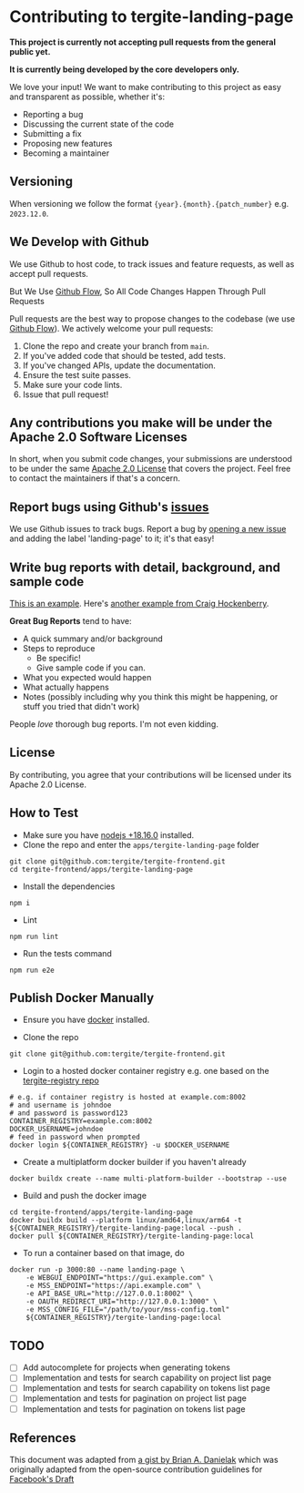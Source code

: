 # Contributing to tergite-landing-page

**This project is currently not accepting pull requests from the general public yet.**

**It is currently being developed by the core developers only.**

We love your input! We want to make contributing to this project as easy and transparent as possible, whether it's:

-   Reporting a bug
-   Discussing the current state of the code
-   Submitting a fix
-   Proposing new features
-   Becoming a maintainer

## Versioning

When versioning we follow the format `{year}.{month}.{patch_number}` e.g. `2023.12.0`.

## We Develop with Github

We use Github to host code, to track issues and feature requests, as well as accept pull requests.

But We Use [Github Flow](https://docs.github.com/en/get-started/quickstart/github-flow),
So All Code Changes Happen Through Pull Requests

Pull requests are the best way to propose changes to the codebase (we
use [Github Flow](https://docs.github.com/en/get-started/quickstart/github-flow)). We actively welcome your pull
requests:

1. Clone the repo and create your branch from `main`.
2. If you've added code that should be tested, add tests.
3. If you've changed APIs, update the documentation.
4. Ensure the test suite passes.
5. Make sure your code lints.
6. Issue that pull request!

## Any contributions you make will be under the Apache 2.0 Software Licenses

In short, when you submit code changes, your submissions are understood to be under the
same [Apache 2.0 License](./LICENSE) that covers the project. Feel free to contact the maintainers if that's a concern.

## Report bugs using Github's [issues](https://github.com/tergite/tergite-frontend/issues)

We use Github issues to track bugs.
Report a bug by [opening a new issue](https://github.com/tergite/tergite-frontend/issues) and adding the label 'landing-page' to it; it's that easy!

## Write bug reports with detail, background, and sample code

[This is an example](http://stackoverflow.com/q/12488905/180626).
Here's [another example from Craig Hockenberry](http://www.openradar.me/11905408).

**Great Bug Reports** tend to have:

-   A quick summary and/or background
-   Steps to reproduce
    -   Be specific!
    -   Give sample code if you can.
-   What you expected would happen
-   What actually happens
-   Notes (possibly including why you think this might be happening, or stuff you tried that didn't work)

People _love_ thorough bug reports. I'm not even kidding.

## License

By contributing, you agree that your contributions will be licensed under its Apache 2.0 License.

## How to Test

-   Make sure you have [nodejs +18.16.0](https://nodejs.org/) installed.
-   Clone the repo and enter the `apps/tergite-landing-page` folder

```shell
git clone git@github.com:tergite/tergite-frontend.git
cd tergite-frontend/apps/tergite-landing-page
```

-   Install the dependencies

```shell
npm i
```

-   Lint

```shell
npm run lint
```

-   Run the tests command

```shell
npm run e2e
```

## Publish Docker Manually

-   Ensure you have [docker](https://docs.docker.com/engine/install/) installed.

-   Clone the repo

```shell
git clone git@github.com:tergite/tergite-frontend.git
```

-   Login to a hosted docker container registry e.g. one based on the [tergite-registry repo](https://github.com/tergite/tergite-registry)

```shell
# e.g. if container registry is hosted at example.com:8002
# and username is johndoe
# and password is password123
CONTAINER_REGISTRY=example.com:8002
DOCKER_USERNAME=johndoe
# feed in password when prompted
docker login ${CONTAINER_REGISTRY} -u $DOCKER_USERNAME
```

-   Create a multiplatform docker builder if you haven't already

```shell
docker buildx create --name multi-platform-builder --bootstrap --use
```

-   Build and push the docker image

```shell
cd tergite-frontend/apps/tergite-landing-page
docker buildx build --platform linux/amd64,linux/arm64 -t ${CONTAINER_REGISTRY}/tergite-landing-page:local --push .
docker pull ${CONTAINER_REGISTRY}/tergite-landing-page:local
```

-   To run a container based on that image, do

```shell
docker run -p 3000:80 --name landing-page \
    -e WEBGUI_ENDPOINT="https://gui.example.com" \
    -e MSS_ENDPOINT="https://api.example.com" \
    -e API_BASE_URL="http://127.0.0.1:8002" \
    -e OAUTH_REDIRECT_URI="http://127.0.0.1:3000" \
    -e MSS_CONFIG_FILE="/path/to/your/mss-config.toml"
    ${CONTAINER_REGISTRY}/tergite-landing-page:local
```

## TODO

-   [ ] Add autocomplete for projects when generating tokens
-   [ ] Implementation and tests for search capability on project list page
-   [ ] Implementation and tests for search capability on tokens list page
-   [ ] Implementation and tests for pagination on project list page
-   [ ] Implementation and tests for pagination on tokens list page

## References

This document was adapted from [a gist by Brian A. Danielak](https://gist.github.com/briandk/3d2e8b3ec8daf5a27a62) which
was originally adapted from the open-source contribution guidelines
for [Facebook's Draft](https://github.com/facebook/draft-js/blob/a9316a723f9e918afde44dea68b5f9f39b7d9b00/CONTRIBUTING.md)

